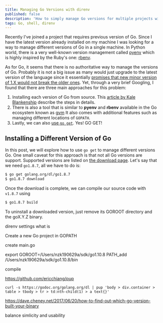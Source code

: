 ```yaml
---
title: Managing Go Versions with direnv
published: false
description: 'How to simply manage Go versions for multiple projects with direnv'
tags: Go, shell, direnv
---
```


Recently I've joined a project that requires previous version of Go.
Since I have the latest version already installed on my machine
I was looking for a way to manage different versions of Go in a single machine.
In Python world, there is a very well-known version management called
[pyenv](https://github.com/pyenv/pyenv) which is highly inspired
by the Ruby's one: [rbenv](https://github.com/rbenv/rbenv).

As for Go, it seems that there is no authoritative way to manage the versions of Go.
Probably it is not a big issue as many would just upgrade to the latest version of the language
since it essentially [promises that new minor version of 1.X would not break the older ones](https://golang.org/doc/go1compat).
Yet, through a very brief Googling, I found that there are three main approaches
for this problem:

1. Installing each version of Go from source. This [article by Kale Blankenship](https://medium.com/@vCabbage/go-installing-multiple-go-versions-from-source-db5573067c)
   describe the steps in details.
2. There is also a tool that is similar to **pyenv** and **rbenv** available in
   the Go ecosystem known as [gvm](https://github.com/moovweb/gvm)
   It also comes with additional features such as managing different locations of `GOPATH`.
3. Lastly, we can also [use `go get`](https://golang.org/doc/install#extra_versions). Yes! GO GET!

## Installing a Different Version of Go

In this post, we will explore how to use `go get` to manage different versions Go.
One small caveat for this approach is that not all Go versions are support.
Supported versions are listed on [the download page](https://godoc.org/golang.org/dl).
Let's say that we need `go1.8.7`, all we have to do is:

```sh
$ go get golang.org/dl/go1.8.7
$ go1.8.7 download
```

Once the download is complete, we can compile our source code with `v1.8.7` using
```sh
$ go1.8.7 build
```


To uninstall a downloaded version, just remove its GOROOT directory and the goX.Y.Z binary.



direnv settings
what is

Create a new Go project in GOPATH

create main.go

export GOROOT=/Users/nzk190629a/sdk/go1.10.8
PATH_add /Users/nzk190629a/sdk/go1.10.8/bin

compile

https://github.com/ericchiang/pup

```
curl -s https://godoc.org/golang.org/dl | pup 'body > div.container > table > tbody > tr > td:nth-child(1) > a text{}'
```


https://dave.cheney.net/2017/06/20/how-to-find-out-which-go-version-built-your-binary


balance simlicity and usability
